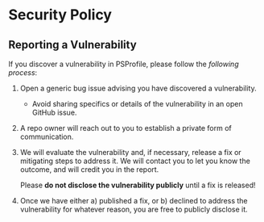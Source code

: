 # Security Policy

## Reporting a Vulnerability

<!--- Use this section to tell people how to report a vulnerability.

Tell them where to go, how often they can expect to get an update on a reported vulnerability, what to expect if the vulnerability is accepted or declined, etc. -->

If you discover a vulnerability in PSProfile, please follow the _following process_:

1. Open a generic bug issue advising you have discovered a vulnerability.
   - Avoid sharing specifics or details of the vulnerability in an open GitHub issue.
2. A repo owner will reach out to you to establish a private form of communication.
3. We will evaluate the vulnerability and, if necessary, release a fix or mitigating steps to address it. We will contact you to let you know the outcome, and will credit you in the report.

   Please **do not disclose the vulnerability publicly** until a fix is released!

4. Once we have either a) published a fix, or b) declined to address the vulnerability for whatever reason, you are free to publicly disclose it.

